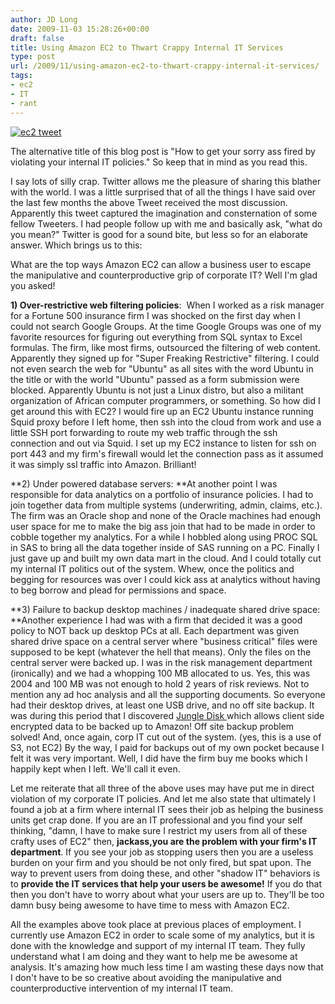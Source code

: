 ```yaml
---
author: JD Long
date: 2009-11-03 15:28:26+00:00
draft: false
title: Using Amazon EC2 to Thwart Crappy Internal IT Services
type: post
url: /2009/11/using-amazon-ec2-to-thwart-crappy-internal-it-services/
tags:
- ec2
- IT
- rant
---
```


[![ec2 tweet](https://www.cerebralmastication.com/wp-content/uploads/2009/11/ec2-tweet.PNG)
](http://twitter.com/CMastication/status/5294564298)

The alternative title of this blog post is "How to get your sorry ass fired by violating your internal IT policies." So keep that in mind as you read this.

I say lots of silly crap. Twitter allows me the pleasure of sharing this blather with the world. I was a little surprised that of all the things I have said over the last few months the above Tweet received the most discussion. Apparently this tweet captured the imagination and consternation of some fellow Tweeters. I had people follow up with me and basically ask, "what do you mean?" Twitter is good for a sound bite, but less so for an elaborate answer. Which brings us to this:

What are the top ways Amazon EC2 can allow a business user to escape the manipulative and counterproductive grip of corporate IT? Well I'm glad you asked!

**1) Over-restrictive web filtering policies**:  When I worked as a risk manager for a Fortune 500 insurance firm I was shocked on the first day when I could not search Google Groups. At the time Google Groups was one of my favorite resources for figuring out everything from SQL syntax to Excel formulas. The firm, like most firms, outsourced the filtering of web content. Apparently they signed up for "Super Freaking Restrictive" filtering. I could not even search the web for "Ubuntu" as all sites with the word Ubuntu in the title or with the world "Ubuntu" passed as a form submission were blocked. Apparently Ubuntu is not just a Linux distro, but also a militant organization of African computer programmers, or something. So how did I get around this with EC2? I would fire up an EC2 Ubuntu instance running Squid proxy before I left home, then ssh into the cloud from work and use a little SSH port forwarding to route my web traffic through the ssh connection and out via Squid. I set up my EC2 instance to listen for ssh on port 443 and my firm's firewall would let the connection pass as it assumed it was simply ssl traffic into Amazon. Brilliant!

**2) Under powered database servers: **At another point I was responsible for data analytics on a portfolio of insurance policies. I had to join together data from multiple systems (underwriting, admin, claims, etc.). The firm was an Oracle shop and none of the Oracle machines had enough user space for me to make the big ass join that had to be made in order to cobble together my analytics. For a while I hobbled along using PROC SQL in SAS to bring all the data together inside of SAS running on a PC. Finally I just gave up and built my own data mart in the cloud. And I could totally cut my internal IT politics out of the system. Whew, once the politics and begging for resources was over I could kick ass at analytics without having to beg borrow and plead for permissions and space.

**3) Failure to backup desktop machines / inadequate shared drive space: **Another experience I had was with a firm that decided it was a good policy to NOT back up desktop PCs at all. Each department was given shared drive space on a central server where "business critical" files were supposed to be kept (whatever the hell that means). Only the files on the central server were backed up. I was in the risk management department (ironically) and we had a whopping 100 MB allocated to us. Yes, this was 2004 and 100 MB was not enough to hold 2 years of risk reviews. Not to mention any ad hoc analysis and all the supporting documents. So everyone had their desktop drives, at least one USB drive, and no off site backup. It was during this period that I discovered [Jungle Disk ](http://www.jungledisk.com/)which allows client side encrypted data to be backed up to Amazon! Off site backup problem solved! And, once again, corp IT cut out of the system. (yes, this is a use of S3, not EC2) By the way, I paid for backups out of my own pocket because I felt it was very important. Well, I did have the firm buy me books which I happily kept when I left. We'll call it even.

Let me reiterate that all three of the above uses may have put me in direct violation of my corporate IT policies. And let me also state that ultimately I found a job at a firm where internal IT sees their job as helping the business units get crap done. If you are an IT professional and you find your self thinking, "damn, I have to make sure I restrict my users from all of these crafty uses of EC2" then, **jackass,you are the problem with your firm's IT department**. If you see your job as stopping users then you are a useless burden on your firm and you should be not only fired, but spat upon. The way to prevent users from doing these, and other "shadow IT" behaviors is to **provide the IT services that help your users be awesome!** If you do that then you don't have to worry about what your users are up to. They'll be too damn busy being awesome to have time to mess with Amazon EC2.

All the examples above took place at previous places of employment. I currently use Amazon EC2 in order to scale some of my analytics, but it is done with the knowledge and support of my internal IT team. They fully understand what I am doing and they want to help me be awesome at analysis. It's amazing how much less time I am wasting these days now that I don't have to be so creative about avoiding the manipulative and counterproductive intervention of my internal IT team.

